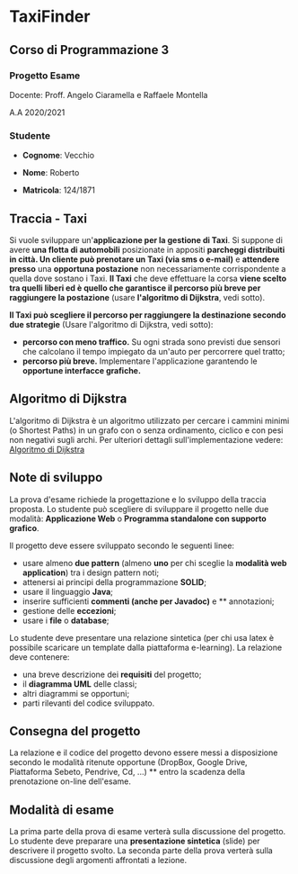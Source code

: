 # TaxiFinder
## Corso di Programmazione 3
### Progetto Esame

Docente: Proff. Angelo Ciaramella e Raffaele Montella

A.A 2020/2021

### Studente
* **Cognome**: Vecchio

* **Nome**: Roberto

* **Matricola**: 124/1871

## Traccia - Taxi
Si vuole sviluppare un'**applicazione per la gestione di Taxi**. Si suppone di avere **una flotta di automobili** posizionate in appositi **parcheggi distribuiti in città. Un cliente può prenotare un Taxi (via sms o e-mail)** e **attendere presso** una **opportuna postazione** non necessariamente corrispondente a quella dove sostano i Taxi. **Il Taxi** che deve effettuare la corsa **viene scelto tra quelli liberi ed è quello che garantisce il percorso più breve per raggiungere la postazione** (usare **l'algoritmo di Dijkstra**, vedi sotto).

**Il Taxi può scegliere il percorso per raggiungere la destinazione secondo due strategie** (Usare l'algoritmo di Dijkstra, vedi sotto):
* **percorso con meno traffico.** Su ogni strada sono previsti due sensori che calcolano il tempo impiegato da un'auto per percorrere quel tratto;
* **percorso più breve.**
Implementare l'applicazione garantendo le **opportune interfacce grafiche.**

## Algoritmo di Dijkstra
L'algoritmo di Dijkstra è un algoritmo utilizzato per cercare i cammini minimi (o Shortest Paths) in un grafo con o senza ordinamento, ciclico e con pesi non negativi sugli archi. Per ulteriori dettagli sull'implementazione vedere:
[Algoritmo di Dijkstra](https://it.wikipedia.org/wiki/Algoritmo_di_Dijkstra)

## Note di sviluppo
La prova d'esame richiede la progettazione e lo sviluppo della traccia proposta. Lo studente può scegliere di sviluppare il progetto nelle due modalità: **Applicazione Web** o **Programma standalone con supporto grafico**.

Il progetto deve essere sviluppato secondo le seguenti linee:
* usare almeno **due pattern** (almeno **uno** per chi sceglie la **modalità web application**) tra i design pattern noti;
* attenersi ai principi della programmazione **SOLID**;
* usare il linguaggio **Java**;
* inserire sufficienti **commenti (anche per Javadoc)** e ** annotazioni;
* gestione delle **eccezioni**;
* usare i **file** o **database**;


Lo studente deve presentare una relazione sintetica (per chi usa latex è possibile scaricare un template dalla piattaforma e-learning). La relazione deve contenere:

* una breve descrizione dei **requisiti** del progetto;
* il **diagramma UML** delle classi;
* altri diagrammi se opportuni;
* parti rilevanti del codice sviluppato.

## Consegna del progetto
La relazione e il codice del progetto devono essere messi a disposizione secondo le modalità ritenute opportune (DropBox, Google Drive, Piattaforma Sebeto, Pendrive, Cd, ...) ** entro la scadenza della prenotazione on-line dell'esame.

## Modalità di esame
La prima parte della prova di esame verterà sulla discussione del progetto. Lo studente deve preparare una **presentazione sintetica** (slide) per descrivere il progetto svolto. La seconda parte della prova verterà sulla discussione degli argomenti affrontati a lezione.
